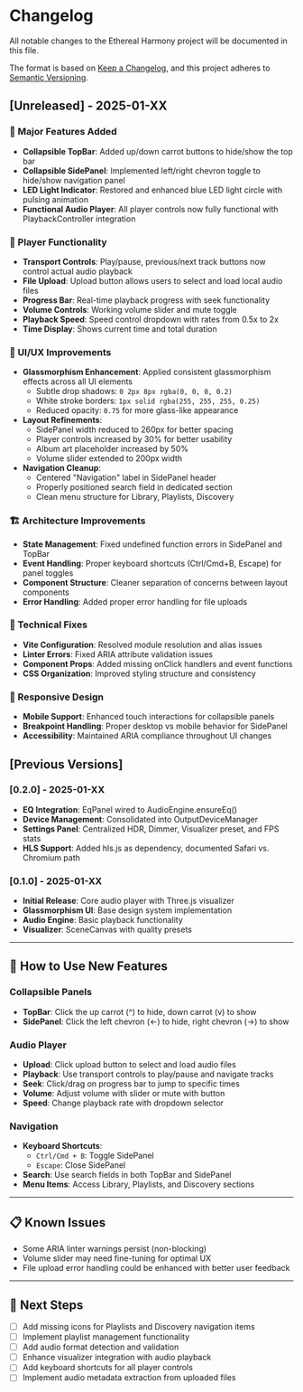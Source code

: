 # Changelog

All notable changes to the Ethereal Harmony project will be documented in this file.

The format is based on [Keep a Changelog](https://keepachangelog.com/en/1.0.0/),
and this project adheres to [Semantic Versioning](https://semver.org/spec/v2.0.0.html).

## [Unreleased] - 2025-01-XX

### 🎯 Major Features Added
- **Collapsible TopBar**: Added up/down carrot buttons to hide/show the top bar
- **Collapsible SidePanel**: Implemented left/right chevron toggle to hide/show navigation panel
- **LED Light Indicator**: Restored and enhanced blue LED light circle with pulsing animation
- **Functional Audio Player**: All player controls now fully functional with PlaybackController integration

### 🎵 Player Functionality
- **Transport Controls**: Play/pause, previous/next track buttons now control actual audio playback
- **File Upload**: Upload button allows users to select and load local audio files
- **Progress Bar**: Real-time playback progress with seek functionality
- **Volume Controls**: Working volume slider and mute toggle
- **Playback Speed**: Speed control dropdown with rates from 0.5x to 2x
- **Time Display**: Shows current time and total duration

### 🎨 UI/UX Improvements
- **Glassmorphism Enhancement**: Applied consistent glassmorphism effects across all UI elements
  - Subtle drop shadows: `0 2px 8px rgba(0, 0, 0, 0.2)`
  - White stroke borders: `1px solid rgba(255, 255, 255, 0.25)`
  - Reduced opacity: `0.75` for more glass-like appearance
- **Layout Refinements**: 
  - SidePanel width reduced to 260px for better spacing
  - Player controls increased by 30% for better usability
  - Album art placeholder increased by 50%
  - Volume slider extended to 200px width
- **Navigation Cleanup**: 
  - Centered "Navigation" label in SidePanel header
  - Properly positioned search field in dedicated section
  - Clean menu structure for Library, Playlists, Discovery

### 🏗️ Architecture Improvements
- **State Management**: Fixed undefined function errors in SidePanel and TopBar
- **Event Handling**: Proper keyboard shortcuts (Ctrl/Cmd+B, Escape) for panel toggles
- **Component Structure**: Cleaner separation of concerns between layout components
- **Error Handling**: Added proper error handling for file uploads

### 🔧 Technical Fixes
- **Vite Configuration**: Resolved module resolution and alias issues
- **Linter Errors**: Fixed ARIA attribute validation issues
- **Component Props**: Added missing onClick handlers and event functions
- **CSS Organization**: Improved styling structure and consistency

### 📱 Responsive Design
- **Mobile Support**: Enhanced touch interactions for collapsible panels
- **Breakpoint Handling**: Proper desktop vs mobile behavior for SidePanel
- **Accessibility**: Maintained ARIA compliance throughout UI changes

## [Previous Versions]

### [0.2.0] - 2025-01-XX
- **EQ Integration**: EqPanel wired to AudioEngine.ensureEq()
- **Device Management**: Consolidated into OutputDeviceManager
- **Settings Panel**: Centralized HDR, Dimmer, Visualizer preset, and FPS stats
- **HLS Support**: Added hls.js as dependency, documented Safari vs. Chromium path

### [0.1.0] - 2025-01-XX
- **Initial Release**: Core audio player with Three.js visualizer
- **Glassmorphism UI**: Base design system implementation
- **Audio Engine**: Basic playback functionality
- **Visualizer**: SceneCanvas with quality presets

---

## 🚀 How to Use New Features

### Collapsible Panels
- **TopBar**: Click the up carrot (^) to hide, down carrot (v) to show
- **SidePanel**: Click the left chevron (←) to hide, right chevron (→) to show

### Audio Player
- **Upload**: Click upload button to select and load audio files
- **Playback**: Use transport controls to play/pause and navigate tracks
- **Seek**: Click/drag on progress bar to jump to specific times
- **Volume**: Adjust volume with slider or mute with button
- **Speed**: Change playback rate with dropdown selector

### Navigation
- **Keyboard Shortcuts**: 
  - `Ctrl/Cmd + B`: Toggle SidePanel
  - `Escape`: Close SidePanel
- **Search**: Use search fields in both TopBar and SidePanel
- **Menu Items**: Access Library, Playlists, and Discovery sections

---

## 📋 Known Issues

- Some ARIA linter warnings persist (non-blocking)
- Volume slider may need fine-tuning for optimal UX
- File upload error handling could be enhanced with better user feedback

---

## 🔮 Next Steps

- [ ] Add missing icons for Playlists and Discovery navigation items
- [ ] Implement playlist management functionality
- [ ] Add audio format detection and validation
- [ ] Enhance visualizer integration with audio playback
- [ ] Add keyboard shortcuts for all player controls
- [ ] Implement audio metadata extraction from uploaded files
